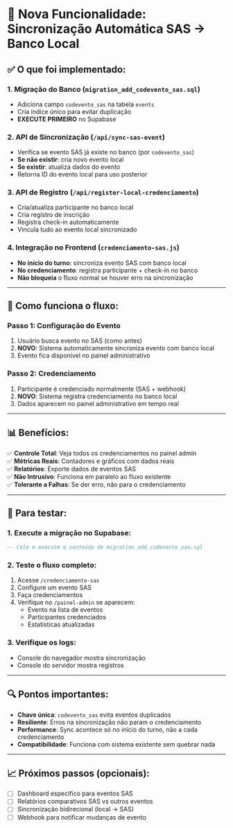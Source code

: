 # 🎯 Nova Funcionalidade: Sincronização Automática SAS → Banco Local

## ✅ O que foi implementado:

### 1. **Migração do Banco** (`migration_add_codevento_sas.sql`)
- Adiciona campo `codevento_sas` na tabela `events`
- Cria índice único para evitar duplicação
- **EXECUTE PRIMEIRO** no Supabase

### 2. **API de Sincronização** (`/api/sync-sas-event`)
- Verifica se evento SAS já existe no banco (por `codevento_sas`)
- **Se não existir**: cria novo evento local
- **Se existir**: atualiza dados do evento
- Retorna ID do evento local para uso posterior

### 3. **API de Registro** (`/api/register-local-credenciamento`)
- Cria/atualiza participante no banco local
- Cria registro de inscrição
- Registra check-in automaticamente
- Vincula tudo ao evento local sincronizado

### 4. **Integração no Frontend** (`credenciamento-sas.js`)
- **No início do turno**: sincroniza evento SAS com banco local
- **No credenciamento**: registra participante + check-in no banco
- **Não bloqueia** o fluxo normal se houver erro na sincronização

---

## 🔄 Como funciona o fluxo:

### **Passo 1: Configuração do Evento**
1. Usuário busca evento no SAS (como antes)
2. **NOVO**: Sistema automaticamente sincroniza evento com banco local
3. Evento fica disponível no painel administrativo

### **Passo 2: Credenciamento**
1. Participante é credenciado normalmente (SAS + webhook)
2. **NOVO**: Sistema registra credenciamento no banco local
3. Dados aparecem no painel administrativo em tempo real

---

## 📊 Benefícios:

✅ **Controle Total**: Veja todos os credenciamentos no painel admin  
✅ **Métricas Reais**: Contadores e gráficos com dados reais  
✅ **Relatórios**: Exporte dados de eventos SAS  
✅ **Não Intrusivo**: Funciona em paralelo ao fluxo existente  
✅ **Tolerante a Falhas**: Se der erro, não para o credenciamento  

---

## 🧪 Para testar:

### **1. Execute a migração no Supabase:**
```sql
-- Cole e execute o conteúdo de migration_add_codevento_sas.sql
```

### **2. Teste o fluxo completo:**
1. Acesse `/credenciamento-sas`
2. Configure um evento SAS
3. Faça credenciamentos
4. Verifique no `/painel-admin` se aparecem:
   - Evento na lista de eventos
   - Participantes credenciados
   - Estatísticas atualizadas

### **3. Verifique os logs:**
- Console do navegador mostra sincronização
- Console do servidor mostra registros

---

## 🔍 Pontos importantes:

- **Chave única**: `codevento_sas` evita eventos duplicados
- **Resiliente**: Erros na sincronização não param o credenciamento
- **Performance**: Sync acontece só no início do turno, não a cada credenciamento
- **Compatibilidade**: Funciona com sistema existente sem quebrar nada

---

## 📈 Próximos passos (opcionais):

- [ ] Dashboard específico para eventos SAS
- [ ] Relatórios comparativos SAS vs outros eventos  
- [ ] Sincronização bidirecional (local → SAS)
- [ ] Webhook para notificar mudanças de evento